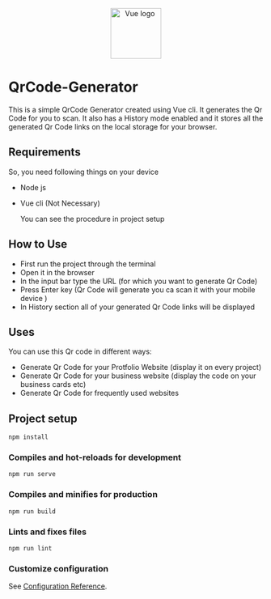 <p align="center"><a href="https://vuejs.org" target="_blank" rel="noopener noreferrer"><img width="100" src="https://vuejs.org/images/logo.png" alt="Vue logo"></a></p>

#  QrCode-Generator
This is a simple QrCode Generator created using Vue cli. It generates the Qr Code for you to scan. It also has a History mode enabled 
and it stores all the generated Qr Code links on the local storage for your browser.

## Requirements
So, you need following things on your device
* Node js
* Vue cli (Not Necessary) 

  You can see the procedure in project setup
## How to Use
* First run the project through the terminal 
* Open it in the browser
* In the input bar type the URL (for which you want to generate Qr Code)
* Press Enter key (Qr Code will generate you ca scan it with your mobile device )
* In History section all of your generated Qr Code links will be displayed 
## Uses

You can use this Qr code in different ways:

* Generate Qr Code for your Protfolio Website (display it on every project)
* Generate Qr Code for your business website (display the code on your business cards etc)
* Generate Qr Code for frequently used websites 

## Project setup
```
npm install
```

### Compiles and hot-reloads for development
```
npm run serve
```

### Compiles and minifies for production
```
npm run build
```

### Lints and fixes files
```
npm run lint
```

### Customize configuration
See [Configuration Reference](https://cli.vuejs.org/config/).
